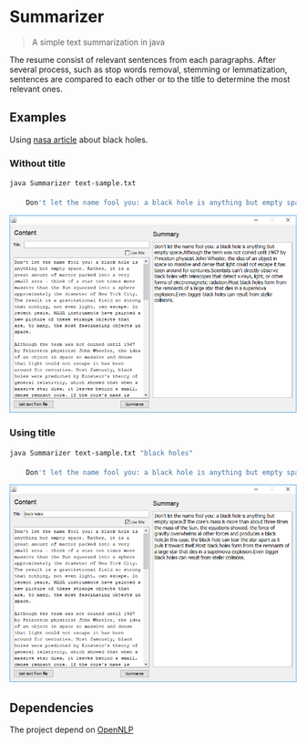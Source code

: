 # Summarizer

> A simple text summarization in java

The resume consist of relevant sentences from each paragraphs. 
After several process, such as stop words removal, stemming or lemmatization, 
sentences are compared to each other or to the title to determine the most relevant ones.

## Examples

Using [nasa article](https://www.nasa.gov/audience/forstudents/k-4/stories/nasa-knows/what-is-a-black-hole-k4.html) about black holes.

### Without title
``` bash
java Summarizer text-sample.txt

    Don't let the name fool you: a black hole is anything but empty space.Although the term was not coined until 1967 by Princeton physicist John Wheeler, the idea of an object in space so massive and dense that light could not escape it has been around for centuries.Scientists can't directly observe black holes with telescopes that detect x-rays, light, or other forms of electromagnetic radiation.Most black holes form from the remnants of a large star that dies in a supernova explosion.Even bigger black holes can result from stellar collisions.

``` 

![Sample without title]( ./doc/img/sample_without_title.png "Sample without title")

### Using title

``` bash  
java Summarizer text-sample.txt "black holes"

    Don't let the name fool you: a black hole is anything but empty space.If the core's mass is more than about three times the mass of the Sun, the equations showed, the force of gravity overwhelms all other forces and produces a black hole.In this case, the black hole can tear the star apart as it pulls it toward itself.Most black holes form from the remnants of a large star that dies in a supernova explosion.Even bigger black holes can result from stellar collisions.```
```

![Sample using title]( ./doc/img/sample_with_title.png "Sample using title")

## Dependencies

The project depend on [OpenNLP](http://opennlp.apache.org/)